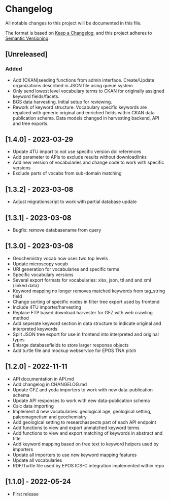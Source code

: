 # Changelog

All notable changes to this project will be documented in this file.

The format is based on [Keep a Changelog](https://keepachangelog.com/en/1.0.0/),
and this project adheres to [Semantic Versioning](https://semver.org/spec/v2.0.0.html).

## [Unreleased]

### Added 
- Add (CKAN)seeding functions from admin interface. Create/Update organizations described in JSON file using queue system
- Only send lowest level vocabulary terms to CKAN for originally assigned keyword fields/facets.
- BGS data harvesting. Initial setup for reviewing.
- Rework of keyword structure. Vocabulary specific keywords are repalced with generic original and enriched fields within 
CKAN data publication schema. Data models changed in harvesting backend, API and tree exports. 

## [1.4.0] - 2023-03-29
- Update 4TU import to not use specific version doi references
- Add parameter to APIs to exclude results without downloadlinks
- Add new version of vocabularies and change code to work with specific versions
- Exclude parts of vocabs from sub-domain matching

## [1.3.2] - 2023-03-08
- Adjust migrationscript to work with partial database update

## [1.3.1] - 2023-03-08

- Bugfix: remove databasename from query

## [1.3.0] - 2023-03-08

- Geochemistry vocab now uses two top levels
- Update microscopy vocab
- URI generation for vocabularies and specific terms
- Specific vocabulary versions
- Several export formats for vocabularies: xlsx, json, ttl and and xml (linked data)
- Keyword mapping no longer removes matched keywords from tag_string field
- Change sorting of specific nodes in filter tree export used by frontend
- Include 4TU importer/harvesting
- Replace FTP based download harvester for GFZ with web crawling method
- Add seperate keyword section in data structure to indicate original and interpreted keywords
- Split JSON tree export for use in frontend into interpreted and original types
- Enlarge databasefields to store larger response objects
- Add turtle file and mockup webservice for EPOS TNA pitch

## [1.2.0] - 2022-11-11

- API documentation in API.md
- Add changelog in CHANGELOG.md
- Update GFZ and yoda importers to work with new data-publication schema
- Update API responses to work with new data-publication schema
- Csic data importing
- Implement 4 new vocabularies: geological age, geological setting, paleomagnetism and geochemistry
- Add geological setting to researchaspects part of each API endpoint
- Add functions to view and export unmatched keyword terms
- Add functions to view and export matching of keywords in abstract and title
- Add keyword mapping based on free text to keyword helpers used by importers
- Update all importers to use new keyword mapping features
- Update all vocabularies
- RDF/Turtle file used by EPOS ICS-C integration implemented within repo

## [1.1.0] - 2022-05-24

- First release